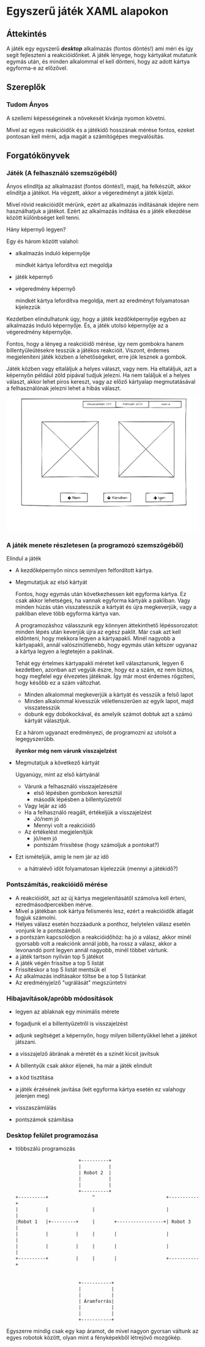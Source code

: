 ﻿# Egyszerű játék XAML alapokon

## Áttekintés
A játék egy egyszerű ***desktop*** alkalmazás (fontos döntés!) ami méri és így segít fejleszteni a reakcióidőnket. A játék lényege, hogy kártyákat mutatunk egymás után, és minden alkalommal el kell dönteni, hogy az adott kártya egyforma-e az előzővel.


## Szereplők
### Tudom Ányos

  A szellemi képességeinek a növekesét kívánja nyomon követni.

  Mivel az egyes reakcióidők és a játékidő hosszának mérése fontos, ezeket pontosan kell mérni, adja magát a számítógépes megvalósítás.

## Forgatókönyvek
### Játék (A felhasználó szemszögéből)
  
  Ányos elindítja az alkalmazást (fontos döntés!), majd, ha felkészült, akkor elindítja a játékot. Ha végzett, akkor a végeredményt a játék kijelzi.

  Mivel rövid reakcióidőt mérünk, ezért az alkalmazás indításának idejére nem használhatjuk a játékot. Ezért az alkalmazás indítása és a játék elkezdése között különbséget kell tenni.

  Hány képernyő legyen?

  Egy és három között valahol:

  - alkalmazás induló képernyője 
  
    mindkét kártya lefordítva ezt megoldja

  - játék képernyő
  - végeredmény képernyő 
  
    mindkét kártya lefordítva megoldja, mert az eredményt folyamatosan kijelezzük

Kezdetben elindulhatunk úgy, hogy a játék kezdőképernyője egyben az alkalmazás induló képernyője. És, a játék utolsó képernyője az a végeredmény képernyője.

  Fontos, hogy a lényeg a reakcióidő mérése, így nem gombokra hanem billentyűleütésekre tesszük a játékos reakcióit. Viszont, érdemes megjeleníteni játék közben a lehetőségeket, erre jók lesznek a gombok.

Játék közben vagy eltaláljuk a helyes választ, vagy nem. Ha eltaláljuk, azt a képernyőn például zöld pipával tudjuk jelezni.
Ha nem találjuk el a helyes választ, akkor lehet piros kereszt, vagy az előző kártyalap megmutatásával a felhasználónak jelezni lehet a hibás választ.

![Játék képernyő](img/playdisplay.png)

### A játék menete részletesen (a programozó szemszögéből)

Elindul a játék
- A kezdőképernyőn nincs semmilyen felfordított kártya.
- Megmutatjuk az első kártyát
  
  Fontos, hogy egymás után következhessen két egyforma kártya. Ez csak akkor lehetséges, ha vannak egyforma kártyák a pakliban. Vagy minden húzás után visszatesszük a kártyát és újra megkeverjük, vagy a pakliban eleve több egyforma kártya van.

  A programozáshoz válasszunk egy könnyen áttekinthető lépéssorozatot: minden lépés után keverjük újra az egész paklit.
  Már csak azt kell eldönteni, hogy mekkora legyen a kártyapakli. Minél nagyobb a kártyapakli, annál valószínűtlenebb, hogy egymás után kétszer ugyanaz a kártya legyen a legtetején a paklinak.

  Tehát egy értelmes kártyapakli méretet kell választanunk, legyen 6 kezdetben, azonban azt vegyük észre, hogy ez a szám, ez nem biztos, hogy megfelel egy élvezetes játéknak. Így már most érdemes rögzíteni, hogy később ez a szám változhat.
  
  - Minden alkalommal megkeverjük a kártyát és vesszük a felső lapot
  - Minden alkalommal kivesszük véletlenszerűen az egyik lapot, majd visszatesszük
  - dobunk egy dobókockával, és amelyik számot dobtuk azt a számú kártyát választjuk.

  Ez a három ugyanazt eredményezi, de programozni az utolsót a legegyszerűbb.

  **ilyenkor még nem várunk visszajelzést**

- Megmutatjuk a következő kártyát
  
  Ugyanúgy, mint az első kártyánál
  
  - Várunk a felhasználó visszajelzésére
    - első lépésben gombokon keresztül
    - második lépésben a billentyűzetről
  - Vagy lejár az idő
  - Ha a felhasználó reagált, értékeljük a visszajelzést
    - Jó/nem jó
    - Mennyi volt a reakcióidő
  - Az értékelést megjelenítjük
    - jó/nem jó
    - pontszám frissítése (hogy számoljuk a pontokat?)

- Ezt ismételjük, amíg le nem jár az idő 
  - a hátralévő időt folyamatosan kijelezzük (mennyi a játékidő?)

### Pontszámítás, reakcióidő mérése
- A reakcióidőt, azt az új kártya megjelenításátől számolva kell érteni, ezredmásodpercekben mérve.
- Mivel a játékban sok kártya felismerés lesz, ezért a reakcióidők átlagát fogjuk számolni.
- Helyes válasz esetén hozzáadunk a ponthoz, helytelen válasz esetén vonjunk le a pontszámból. 
- a pontszám kapcsolódjon a reakcióidőhöz: ha jó a válasz, akkor minél gyorsabb volt a reakciónk annál jobb, ha rossz a válasz, akkor a levonandó pont legyen annál nagyobb, minél többet vártunk.
- a játék tartson nyilván top 5 játékot
- A játék végén frissítse a top 5 listát
- Frissítéskor a top 5 listát mentsük el
- Az alkalmazás indításakor töltse be a top 5 listánkat
- Az eredményjelző "ugrálását" megszüntetni

### Hibajavítások/apróbb módosítások
- legyen az ablaknak egy minimális mérete
- fogadjunk el a billentyűzetről is visszajelzést
- adjunk segítséget a képernyőn, hogy milyen billentyűkkel lehet a játékot játszani.
- a visszajelző ábrának a méretét és a színét kicsit javítsuk
- A billentyűk csak akkor éljenek, ha már a játék elindult

- a kód tisztítása
- a játék érzésének javítása (két egyforma kártya esetén ez valahogy jelenjen meg)
- visszaszámlálás
- pontszámok számítása

### Desktop felület programozása
- többszálú programozás




                             +----------+
                             |          |
                             | Robot 2  |
                             |          |
                             |          |
                             +----------+
      +----------+                ^                          +-----------+
      |          |                |                          |           |
      |Robot 1   |+---------+     |       +-----------------+| Robot 3   |
      |          |          |     |       |                  |           |
      |          |          |     |       |                  |           |
      +----------+          |     |       |                  +-----------+


                             +-----------+
                             |           |
                             |           |
                             | Áramforrás|
                             |           |
                             |           |
                             +-----------+

Egyszerre mindig csak egy kap áramot, de mivel nagyon gyorsan váltunk az egyes robotok között, olyan mint a fényképekből létrejövő mozgókép.